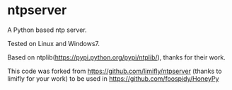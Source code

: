 ntpserver
=========

A Python based ntp server.

Tested on Linux and Windows7.

Based on ntplib(https://pypi.python.org/pypi/ntplib/), thanks for their work.

This code was forked from https://github.com/limifly/ntpserver (thanks to limifly for your work) to be used in https://github.com/foospidy/HoneyPy
